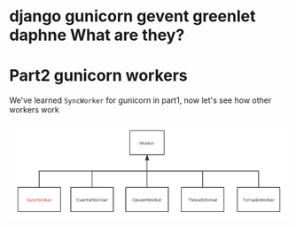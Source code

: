# django gunicorn gevent greenlet daphne What are they? 

# Part2 gunicorn workers

We've learned `SyncWorker` for gunicorn in part1, now let's see how other workers work

![workers](./workers.png)


